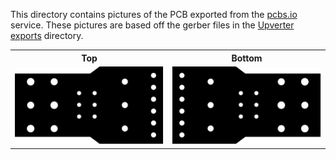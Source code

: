 
This directory contains pictures of the PCB exported from the [pcbs.io](https://pcbs.io) service. These pictures are based off the gerber files in the [Upverter exports](../Upverter%20exports/) directory.

<table cellspacing="0" cellpadding="0" border="0" width="100%">
  <tr>
    <th>Top</th>
    <th>Bottom</th>
  </tr>
  <tr>
    <td><img width="100%" src="./top.svg" alt="Board design - Top" ></td>
    <td><img width="100%" src="./bottom.svg" alt="Board design - Bottom"></td>
  </tr>
</table>
